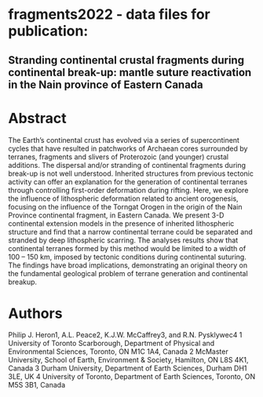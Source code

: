 # fragments2022 - data files for publication: 

## Stranding continental crustal fragments during continental break-up: mantle suture reactivation in the Nain province of Eastern Canada

# Abstract 

The Earth’s continental crust has evolved via a series of supercontinent cycles that have resulted in patchworks of Archaean cores surrounded by terranes, fragments and slivers of Proterozoic (and younger) crustal additions. The dispersal and/or stranding of continental fragments during break-up is not well understood. Inherited structures from previous tectonic activity can offer an explanation for the generation of continental terranes through controlling first-order deformation during rifting. Here, we explore the influence of lithospheric deformation related to ancient orogenesis, focusing on the influence of the Torngat Orogen in the origin of the Nain Province continental fragment, in Eastern Canada. We present 3-D continental extension models in the presence of inherited lithospheric structure and find that a narrow continental terrane could be separated and stranded by deep lithospheric scarring. The analyses results show that continental terranes formed by this method would be limited to a width of 100 – 150 km, imposed by tectonic conditions during continental suturing. The findings have broad implications, demonstrating an original theory on the fundamental geological problem of terrane generation and continental breakup.

# Authors

Philip J. Heron1, A.L. Peace2, K.J.W. McCaffrey3, and R.N. Pysklywec4
1 University of Toronto Scarborough, Department of Physical and Environmental Sciences, Toronto, ON M1C 1A4, Canada
2 McMaster University, School of Earth, Environment & Society, Hamilton, ON L8S 4K1, Canada
3 Durham University, Department of Earth Sciences, Durham DH1 3LE, UK
4 University of Toronto, Department of Earth Sciences, Toronto, ON M5S 3B1, Canada


